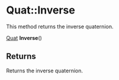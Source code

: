 # Quat::Inverse

This method returns the inverse quaternion.

[Quat](Quat.md) **Inverse**()

## Returns

Returns the inverse quaternion.
